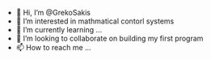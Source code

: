 - 👋 Hi, I’m @GrekoSakis
- 👀 I’m interested in mathmatical contorl systems
- 🌱 I’m currently learning ...
- 💞️ I’m looking to collaborate on building my first program
- 📫 How to reach me ...

<!---
GrekoSakis/GrekoSakis is a ✨ special ✨ repository because its `README.md` (this file) appears on your GitHub profile.
You can click the Preview link to take a look at your changes.
--->
